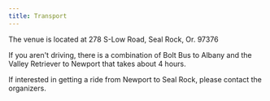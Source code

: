 ```yaml
---
title: Transport
---
```


The venue is located at 278 S-Low Road, Seal Rock, Or. 97376 

If you aren't driving, there is a combination of Bolt Bus to Albany and the Valley Retriever to Newport that takes about 4 hours.

If interested in getting a ride from Newport to Seal Rock, please contact the organizers.